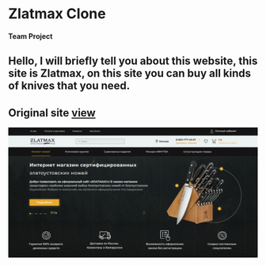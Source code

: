 <h1>Zlatmax Clone</h1>
<h4>Team Project</h4>
<h2>Hello, I will briefly tell you about this website, this site is Zlatmax, on this site you can buy all kinds of knives that you need.</h2>
<h2>Original site <a href="https://www.zlatmax.ru/">view</a></h2>
<img src="./Watch/Watch.png">
